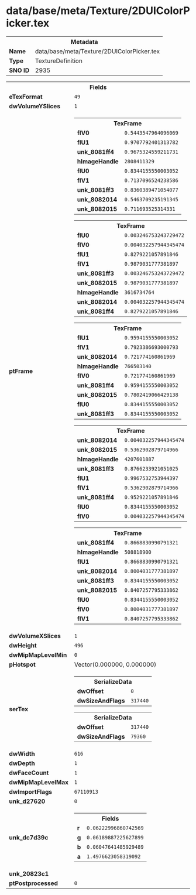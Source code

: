 <h1>data/base/meta/Texture/2DUIColorPicker.tex</h1><table><tr><th colspan="100%">Metadata</th></tr><tr><td><b>Name</b></td><td>data/base/meta/Texture/2DUIColorPicker.tex</td></tr><tr><td><b>Type</b></td><td>TextureDefinition</td></tr><tr><td><b>SNO ID</b></td><td>2935</td></tr></table>

<table><tr><th colspan="100%">Fields</th></tr><tr><td><b>eTexFormat</b></td><td><code>49</code></td></tr><tr><td><b>dwVolumeYSlices</b></td><td><code>1</code></td></tr><tr><td><b>ptFrame</b></td><td><table><tr><th colspan="100%">TexFrame</th></tr><tr><td><b>flV0</b></td><td><code>0.5443547964096069</code></td></tr><tr><td><b>flU1</b></td><td><code>0.9707792401313782</code></td></tr><tr><td><b>unk_8081ff4</b></td><td><code>0.9675324559211731</code></td></tr><tr><td><b>hImageHandle</b></td><td><code>2808411329</code></td></tr><tr><td><b>flU0</b></td><td><code>0.8344155550003052</code></td></tr><tr><td><b>flV1</b></td><td><code>0.7137096524238586</code></td></tr><tr><td><b>unk_8081ff3</b></td><td><code>0.8360389471054077</code></td></tr><tr><td><b>unk_8082014</b></td><td><code>0.5463709235191345</code></td></tr><tr><td><b>unk_8082015</b></td><td><code>0.711693525314331</code></td></tr></table>


<table><tr><th colspan="100%">TexFrame</th></tr><tr><td><b>flU0</b></td><td><code>0.003246753243729472</code></td></tr><tr><td><b>flV0</b></td><td><code>0.004032257944345474</code></td></tr><tr><td><b>flU1</b></td><td><code>0.8279221057891846</code></td></tr><tr><td><b>flV1</b></td><td><code>0.9879031777381897</code></td></tr><tr><td><b>unk_8081ff3</b></td><td><code>0.003246753243729472</code></td></tr><tr><td><b>unk_8082015</b></td><td><code>0.9879031777381897</code></td></tr><tr><td><b>hImageHandle</b></td><td><code>3616734764</code></td></tr><tr><td><b>unk_8082014</b></td><td><code>0.004032257944345474</code></td></tr><tr><td><b>unk_8081ff4</b></td><td><code>0.8279221057891846</code></td></tr></table>


<table><tr><th colspan="100%">TexFrame</th></tr><tr><td><b>flU1</b></td><td><code>0.9594155550003052</code></td></tr><tr><td><b>flV1</b></td><td><code>0.7923386693000793</code></td></tr><tr><td><b>unk_8082014</b></td><td><code>0.721774160861969</code></td></tr><tr><td><b>hImageHandle</b></td><td><code>766503140</code></td></tr><tr><td><b>flV0</b></td><td><code>0.721774160861969</code></td></tr><tr><td><b>unk_8081ff4</b></td><td><code>0.9594155550003052</code></td></tr><tr><td><b>unk_8082015</b></td><td><code>0.7802419066429138</code></td></tr><tr><td><b>flU0</b></td><td><code>0.8344155550003052</code></td></tr><tr><td><b>unk_8081ff3</b></td><td><code>0.8344155550003052</code></td></tr></table>


<table><tr><th colspan="100%">TexFrame</th></tr><tr><td><b>unk_8082014</b></td><td><code>0.004032257944345474</code></td></tr><tr><td><b>unk_8082015</b></td><td><code>0.5362902879714966</code></td></tr><tr><td><b>hImageHandle</b></td><td><code>4207601887</code></td></tr><tr><td><b>unk_8081ff3</b></td><td><code>0.8766233921051025</code></td></tr><tr><td><b>flU1</b></td><td><code>0.9967532753944397</code></td></tr><tr><td><b>flV1</b></td><td><code>0.5362902879714966</code></td></tr><tr><td><b>unk_8081ff4</b></td><td><code>0.9529221057891846</code></td></tr><tr><td><b>flU0</b></td><td><code>0.8344155550003052</code></td></tr><tr><td><b>flV0</b></td><td><code>0.004032257944345474</code></td></tr></table>


<table><tr><th colspan="100%">TexFrame</th></tr><tr><td><b>unk_8081ff4</b></td><td><code>0.8668830990791321</code></td></tr><tr><td><b>hImageHandle</b></td><td><code>508818900</code></td></tr><tr><td><b>flU1</b></td><td><code>0.8668830990791321</code></td></tr><tr><td><b>unk_8082014</b></td><td><code>0.8004031777381897</code></td></tr><tr><td><b>unk_8081ff3</b></td><td><code>0.8344155550003052</code></td></tr><tr><td><b>unk_8082015</b></td><td><code>0.8407257795333862</code></td></tr><tr><td><b>flU0</b></td><td><code>0.8344155550003052</code></td></tr><tr><td><b>flV0</b></td><td><code>0.8004031777381897</code></td></tr><tr><td><b>flV1</b></td><td><code>0.8407257795333862</code></td></tr></table>


</td></tr><tr><td><b>dwVolumeXSlices</b></td><td><code>1</code></td></tr><tr><td><b>dwHeight</b></td><td><code>496</code></td></tr><tr><td><b>dwMipMapLevelMin</b></td><td><code>0</code></td></tr><tr><td><b>pHotspot</b></td><td>Vector(0.000000, 0.000000)</td></tr><tr><td><b>serTex</b></td><td><table><tr><th colspan="100%">SerializeData</th></tr><tr><td><b>dwOffset</b></td><td><code>0</code></td></tr><tr><td><b>dwSizeAndFlags</b></td><td><code>317440</code></td></tr></table>


<table><tr><th colspan="100%">SerializeData</th></tr><tr><td><b>dwOffset</b></td><td><code>317440</code></td></tr><tr><td><b>dwSizeAndFlags</b></td><td><code>79360</code></td></tr></table>


</td></tr><tr><td><b>dwWidth</b></td><td><code>616</code></td></tr><tr><td><b>dwDepth</b></td><td><code>1</code></td></tr><tr><td><b>dwFaceCount</b></td><td><code>1</code></td></tr><tr><td><b>dwMipMapLevelMax</b></td><td><code>1</code></td></tr><tr><td><b>dwImportFlags</b></td><td><code>67110913</code></td></tr><tr><td><b>unk_d27620</b></td><td><code>0</code></td></tr><tr><td><b>unk_dc7d39c</b></td><td><table><tr><th colspan="100%">Fields</th></tr><tr><td><b>r</b></td><td><code>0.06222996860742569</code></td></tr><tr><td><b>g</b></td><td><code>0.06189887225627899</code></td></tr><tr><td><b>b</b></td><td><code>0.06047641485929489</code></td></tr><tr><td><b>a</b></td><td><code>1.4976623058319092</code></td></tr></table>

</td></tr><tr><td><b>unk_20823c1</b></td><td></td></tr><tr><td><b>ptPostprocessed</b></td><td><code>0</code></td></tr></table>

